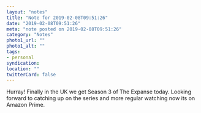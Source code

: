 ```yaml
---
layout: "notes"
title: "Note for 2019-02-08T09:51:26"
date: "2019-02-08T09:51:26"
meta: "note posted on 2019-02-08T09:51:26"
category: "Notes"
photo1_url: ""
photo1_alt: ""
tags:
- personal
syndication:
location: ""
twitterCard: false
---
```

Hurray! Finally in the UK we get Season 3 of The Expanse today. Looking forward to catching up on the series and more regular watching now its on Amazon Prime.